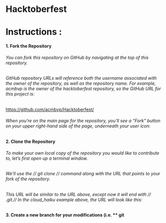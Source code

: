# Hacktoberfest

# Instructions :

#### 1. Fork the Repository
###### You can fork this repository on GitHub by navigating at the top of this repository.

###### GitHub repository URLs will reference both the username associated with the owner of the repository, as well as the repository name. For example, acmbvp is the owner of the hacktoberfest repository, so the GitHub URL for this project is: 

https://github.com/acmbvp/Hacktoberfest/

###### When you’re on the main page for the repository, you’ll see a “Fork” button on your upper right-hand side of the page, underneath your user icon:

#### 2. Clone the Repository

###### To make your own local copy of the repository you would like to contribute to, let’s first open up a terminal window.

###### We’ll use the // git clone //  command along with the URL that points to your fork of the repository.

###### This URL will be similar to the URL above, except now it will end with // .git.// In the cloud_haiku example above, the URL will look like this:

#### 3. Create a new branch for your modifications (i.e. ** git 
